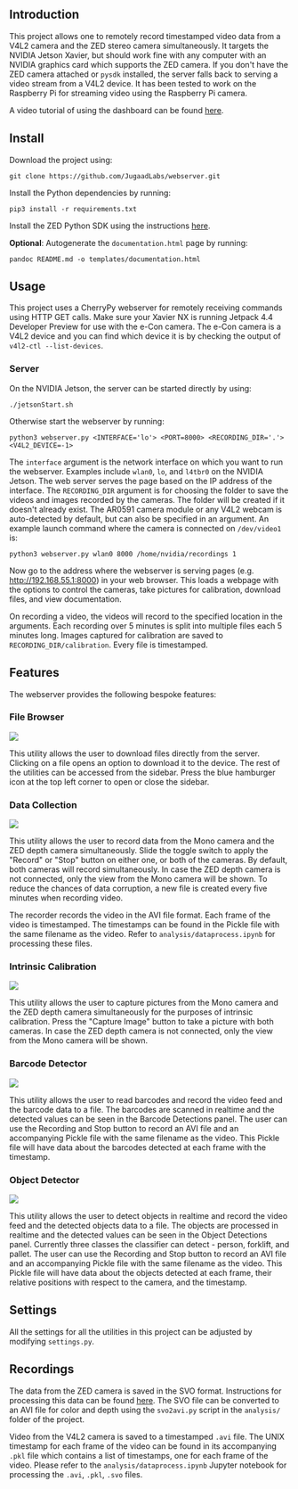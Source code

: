 ## Introduction

This project allows one to remotely record timestamped video data from a V4L2 camera and the ZED stereo camera simultaneously. It targets the NVIDIA Jetson Xavier, but should work fine with any computer with an NVIDIA graphics card which supports the ZED camera. If you don't have the ZED camera attached or `pysdk` installed, the server falls back to serving a video stream from a V4L2 device. It has been tested to work on the Raspberry Pi for streaming video using the Raspberry Pi camera.

A video tutorial of using the dashboard can be found [here](https://youtu.be/_Sp9WvgxLE0).

## Install

Download the project using:

```
git clone https://github.com/JugaadLabs/webserver.git
```

Install the Python dependencies by running:

```
pip3 install -r requirements.txt
```

Install the ZED Python SDK using the instructions [here](https://www.stereolabs.com/docs/app-development/python/install/).

**Optional**: Autogenerate the `documentation.html` page by running:

```
pandoc README.md -o templates/documentation.html
```

## Usage

This project uses a CherryPy webserver for remotely receiving commands using HTTP GET calls. Make sure your Xavier NX is running Jetpack 4.4 Developer Preview for use with the e-Con camera. The e-Con camera is a V4L2 device and you can find which device it is by checking the output of `v4l2-ctl --list-devices`.

### Server

On the NVIDIA Jetson, the server can be started directly by using:

```
./jetsonStart.sh
```

Otherwise start the webserver by running:

```
python3 webserver.py <INTERFACE='lo'> <PORT=8000> <RECORDING_DIR='.'> <V4L2_DEVICE=-1>
```

The `interface` argument is the network interface on which you want to run the webserver. Examples include `wlan0`, `lo`, and `l4tbr0` on the NVIDIA Jetson. The web server serves the page based on the IP address of the interface. The `RECORDING_DIR` argument is for choosing the folder to save the videos and images recorded by the cameras. The folder will be created if it doesn't already exist. The AR0591 camera module or any V4L2 webcam is auto-detected by default, but can also be specified in an argument. An example launch command where the camera is connected on `/dev/video1` is:

```
python3 webserver.py wlan0 8000 /home/nvidia/recordings 1
```

Now go to the address where the webserver is serving pages (e.g. http://192.168.55.1:8000) in your web browser. This loads a webpage with the options to control the cameras, take pictures for calibration, download files, and view documentation.

On recording a video, the videos will record to the specified location in the arguments. Each recording over 5 minutes is split into multiple files each 5 minutes long. Images captured for calibration are saved to `RECORDING_DIR/calibration`. Every file is timestamped.

## Features

The webserver provides the following bespoke features:

### File Browser

![](vendor/screenshots/files.png)

This utility allows the user to download files directly from the server. Clicking on a file opens an option to download it to the device. The rest of the utilities can be accessed from the sidebar. Press the blue hamburger icon at the top left corner to open or close the sidebar.

### Data Collection

![](vendor/screenshots/data.png)

This utility allows the user to record data from the Mono camera and the ZED depth camera simultaneously. Slide the toggle switch to apply the "Record" or "Stop" button on either one, or both of the cameras. By default, both cameras will record simultaneously. In case the ZED depth camera is not connected, only the view from the Mono camera will be shown. To reduce the chances of data corruption, a new file is created every five minutes when recording video.

The recorder records the video in the AVI file format. Each frame of the video is timestamped. The timestamps can be found in the Pickle file with the same filename as the video. Refer to `analysis/dataprocess.ipynb` for processing these files.

### Intrinsic Calibration

![](vendor/screenshots/calibration.png)

This utility allows the user to capture pictures from the Mono camera and the ZED depth camera simultaneously for the purposes of intrinsic calibration. Press the "Capture Image" button to take a picture with both cameras. In case the ZED depth camera is not connected, only the view from the Mono camera will be shown.

### Barcode Detector

![](vendor/screenshots/barcode.png)

This utility allows the user to read barcodes and record the video feed and the barcode data to a file. The barcodes are scanned in realtime and the detected values can be seen in the Barcode Detections panel. The user can use the Recording and Stop button to record an AVI file and an accompanying Pickle file with the same filename as the video. This Pickle file will have data about the barcodes detected at each frame with the timestamp.

### Object Detector

![](vendor/screenshots/detector.png)

This utility allows the user to detect objects in realtime and record the video feed and the detected objects data to a file. The objects are processed in realtime and the detected values can be seen in the Object Detections panel. Currently three classes the classifier can detect - person, forklift, and pallet. The user can use the Recording and Stop button to record an AVI file and an accompanying Pickle file with the same filename as the video. This Pickle file will have data about the objects detected at each frame, their relative positions with respect to the camera, and the timestamp.

## Settings

All the settings for all the utilities in this project can be adjusted by modifying `settings.py`.

## Recordings

The data from the ZED camera is saved in the SVO format. Instructions for processing this data can be found [here](https://www.stereolabs.com/docs/video/recording/). The SVO file can be converted to an AVI file for color and depth using the `svo2avi.py` script in the `analysis/` folder of the project.

Video from the V4L2 camera is saved to a timestamped `.avi` file. The UNIX timestamp for each frame of the video can be found in its accompanying `.pkl` file which contains a list of timestamps, one for each frame of the video. Please refer to the `analysis/dataprocess.ipynb` Jupyter notebook for processing the `.avi`, `.pkl`, `.svo` files.
